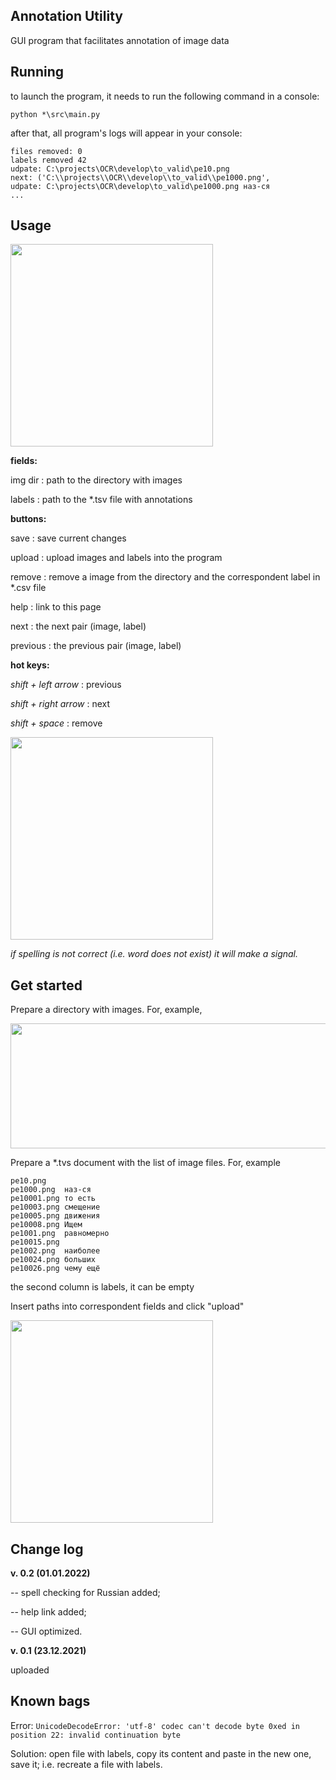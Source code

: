 ## Annotation Utility

GUI program that facilitates annotation of image data 

## Running

to launch the program, it needs to run the following command in a console:

```python *\src\main.py```

after that, all program's logs will appear in your console:

```
files removed: 0
labels removed 42
udpate: C:\projects\OCR\develop\to_valid\pe10.png
next: ('C:\\projects\\OCR\\develop\\to_valid\\pe1000.png',
udpate: C:\projects\OCR\develop\to_valid\pe1000.png наз-ся
...
```

## Usage

<img src="https://github.com/conwerner/annotation_utility/blob/main/images/A.png" width="324" height="324">

**fields:**

img dir : path to the directory with images

labels : path to the \*.tsv file with annotations

**buttons:**

save : save current changes

upload : upload images and labels into the program

remove : remove a image from the directory and the correspondent label in \*.csv file

help : link to this page

next : the next pair (image, label)

previous : the previous pair (image, label)

**hot keys:**

*shift + left arrow* : previous

*shift + right arrow* : next

*shift + space* : remove


<img src="https://github.com/conwerner/annotation_utility/blob/main/images/C.png" width="324" height="324">

*if spelling is not correct (i.e. word does not exist) it will make a signal.*

## Get started

Prepare a directory with images. For, example,

<img src="https://github.com/conwerner/annotation_utility/blob/main/images/interface3.png" width="512" height="200">

Prepare a \*.tvs document with the list of image files. For, example

```
pe10.png	
pe1000.png	наз-ся
pe10001.png	то есть
pe10003.png	смещение
pe10005.png	движения
pe10008.png	Ищем
pe1001.png	равномерно
pe10015.png	
pe1002.png	наиболее
pe10024.png	больших
pe10026.png	чему ещё
```

the second column is labels, it can be empty

Insert paths into correspondent fields and click "upload"

<img src="https://github.com/conwerner/annotation_utility/blob/main/images/B.png" width="324" height="324">

## Change log

**v. 0.2 (01.01.2022)**

-- spell checking for Russian added;

-- help link added;

-- GUI optimized.

**v. 0.1 (23.12.2021)**

uploaded

## Known bags

Error: ```UnicodeDecodeError: 'utf-8' codec can't decode byte 0xed in position 22: invalid continuation byte```

Solution: open file with labels, copy its content and paste in the new one, save it; i.e. recreate a file with labels.
